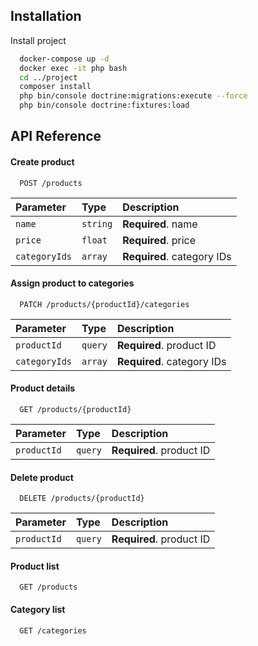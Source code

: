 
## Installation

Install project

```bash
  docker-compose up -d
  docker exec -it php bash
  cd ../project
  composer install
  php bin/console doctrine:migrations:execute --force
  php bin/console doctrine:fixtures:load
```


## API Reference

#### Create product

```http
  POST /products
```

| Parameter | Type     | Description                |
| :-------- | :------- | :------------------------- |
| `name` | `string` | **Required**. name |
| `price` | `float` | **Required**. price |
| `categoryIds` | `array` | **Required**. category IDs |


#### Assign product to categories

```http
  PATCH /products/{productId}/categories
```

| Parameter     | Type    | Description                |
|:--------------|:--------|:---------------------------|
| `productId`   | `query` | **Required**. product ID   |
| `categoryIds` | `array` | **Required**. category IDs |


#### Product details

```http
  GET /products/{productId}
```

| Parameter     | Type    | Description                |
|:--------------|:--------|:---------------------------|
| `productId`   | `query` | **Required**. product ID   |

#### Delete product

```http
  DELETE /products/{productId}
```

| Parameter     | Type    | Description                |
|:--------------|:--------|:---------------------------|
| `productId`   | `query` | **Required**. product ID   |


#### Product list

```http
  GET /products
```

#### Category list

```http
  GET /categories
```

